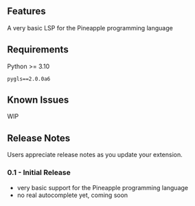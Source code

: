 ## Features

A very basic LSP for the Pineapple programming language

## Requirements

Python >= 3.10

`pygls==2.0.0a6`

## Known Issues

WIP

## Release Notes

Users appreciate release notes as you update your extension.

### 0.1 - Initial Release 
 - very basic support for the Pineapple programming language
 - no real autocomplete yet, coming soon
